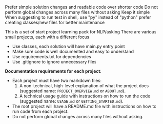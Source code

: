 Prefer simple solution changes and readable code over shorter code 
Do not perform global changes across many files without asking
Keep it simple
When suggesting to run test in shell, use "py" instead of "python"
prefer creating classes/new files for better maintenance

This is a set of start project learning pack for NLP/asking
There are various small projects, each with a different focus

- Use classes, each solution will have main.py entry point
- Make sure code is well documented and easy to understand
- Use requirements.txt for dependencies
- Use .gitignore to ignore unnecessary files

**Documentation requirements for each project:**
- Each project must have two markdown files:
    1. A non-technical, high-level explanation of what the project does (suggested name: `PROJECT_OVERVIEW.md` or `ABOUT.md`).
    2. A technical usage guide with instructions on how to run the code (suggested name: `USAGE.md` or `GETTING_STARTED.md`).
- The root project will have a README.md file with instructions on how to run code from each project.
- Do not perform global changes across many files without asking.